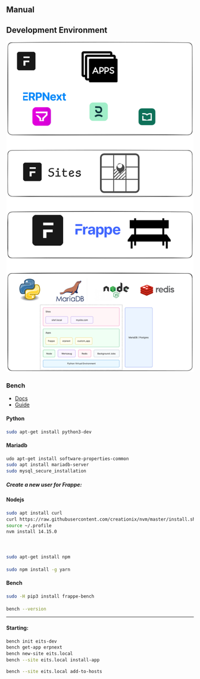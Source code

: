 ## Manual

## Development Environment


![](./erpnext-manual.png)

### Bench 

- [Docs](https://docs.frappe.io/framework/v14/user/en/installation#debian--ubuntu)
- [Guide](https://github.com/D-codE-Hub/Guide-to-Install-Frappe-ERPNext-in-Ubuntu-22.04-LTS)


#### Python

```bash
sudo apt-get install python3-dev
```


#### Mariadb
```bash
udo apt-get install software-properties-common
sudo apt install mariadb-server
sudo mysql_secure_installation
```

##### Create a new user for Frappe:



#### Nodejs

```bash
sudo apt install curl 
curl https://raw.githubusercontent.com/creationix/nvm/master/install.sh | bash
source ~/.profile
nvm install 14.15.0  



sudo apt-get install npm

sudo npm install -g yarn
```


#### Bench

```bash
sudo -H pip3 install frappe-bench

bench --version
```


---


#### Starting:

```bash
bench init eits-dev
bench get-app erpnext
bench new-site eits.local 
bench --site eits.local install-app
```
```bash
bench --site eits.local add-to-hosts
```